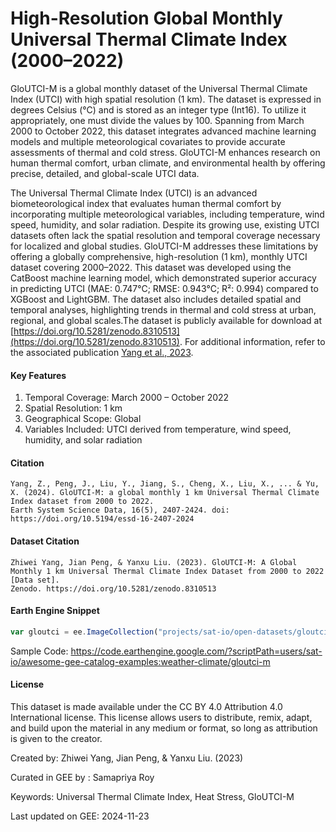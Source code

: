 # High-Resolution Global Monthly Universal Thermal Climate Index (2000–2022)

GloUTCI-M is a global monthly dataset of the Universal Thermal Climate Index (UTCI) with high spatial resolution (1 km). The dataset is expressed in degrees Celsius (°C) and is stored as an integer type (Int16). To utilize it appropriately, one must divide the values by 100. Spanning from March 2000 to October 2022, this dataset integrates advanced machine learning models and multiple meteorological covariates to provide accurate assessments of thermal and cold stress. GloUTCI-M enhances research on human thermal comfort, urban climate, and environmental health by offering precise, detailed, and global-scale UTCI data.

The Universal Thermal Climate Index (UTCI) is an advanced biometeorological index that evaluates human thermal comfort by incorporating multiple meteorological variables, including temperature, wind speed, humidity, and solar radiation. Despite its growing use, existing UTCI datasets often lack the spatial resolution and temporal coverage necessary for localized and global studies. GloUTCI-M addresses these limitations by offering a globally comprehensive, high-resolution (1 km), monthly UTCI dataset covering 2000–2022. This dataset was developed using the CatBoost machine learning model, which demonstrated superior accuracy in predicting UTCI (MAE: 0.747°C; RMSE: 0.943°C; R²: 0.994) compared to XGBoost and LightGBM. The dataset also includes detailed spatial and temporal analyses, highlighting trends in thermal and cold stress at urban, regional, and global scales.The dataset is publicly available for download at [https://doi.org/10.5281/zenodo.8310513](https://doi.org/10.5281/zenodo.8310513). For additional information, refer to the associated publication [Yang et al., 2023](https://essd.copernicus.org/articles/16/2407/2024/essd-16-2407-2024.html).

#### Key Features
1. Temporal Coverage: March 2000 – October 2022
2. Spatial Resolution: 1 km
3. Geographical Scope: Global
4. Variables Included: UTCI derived from temperature, wind speed, humidity, and solar radiation

#### Citation

```
Yang, Z., Peng, J., Liu, Y., Jiang, S., Cheng, X., Liu, X., ... & Yu, X. (2024). GloUTCI-M: a global monthly 1 km Universal Thermal Climate Index dataset from 2000 to 2022.
Earth System Science Data, 16(5), 2407-2424. doi: https://doi.org/10.5194/essd-16-2407-2024
```

#### Dataset Citation

```
Zhiwei Yang, Jian Peng, & Yanxu Liu. (2023). GloUTCI-M: A Global Monthly 1 km Universal Thermal Climate Index Dataset from 2000 to 2022 [Data set].
Zenodo. https://doi.org/10.5281/zenodo.8310513
```

#### Earth Engine Snippet

```js
var gloutci = ee.ImageCollection("projects/sat-io/open-datasets/gloutci-m");
```

Sample Code: https://code.earthengine.google.com/?scriptPath=users/sat-io/awesome-gee-catalog-examples:weather-climate/gloutci-m

#### License

This dataset is made available under the CC BY 4.0 Attribution 4.0 International license. This license allows users to distribute, remix, adapt,
and build upon the material in any medium or format, so long as attribution is given to the creator.

Created by: Zhiwei Yang, Jian Peng, & Yanxu Liu. (2023)

Curated in GEE by : Samapriya Roy

Keywords: Universal Thermal Climate Index, Heat Stress, GloUTCI-M

Last updated on GEE: 2024-11-23
